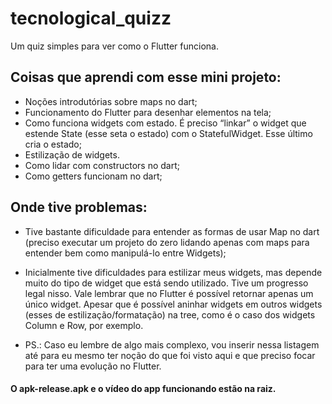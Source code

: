# tecnological_quizz

Um quiz simples para ver como o Flutter funciona.

## Coisas que aprendi com esse mini projeto:

- Noções introdutórias sobre maps no dart;
- Funcionamento do Flutter para desenhar elementos na tela;
- Como funciona widgets com estado. É preciso “linkar” o widget que estende State (esse seta o estado) com o StatefulWidget. Esse último cria o estado;
- Estilização de widgets.
- Como lidar com constructors no dart;
- Como getters funcionam no dart;

## Onde tive problemas:

- Tive bastante dificuldade para entender as formas de usar Map no dart (preciso executar um projeto do zero lidando apenas com maps para entender bem como manipulá-lo entre Widgets);
- Inicialmente tive dificuldades para estilizar meus widgets, mas depende muito do tipo de widget que está sendo utilizado. Tive um progresso legal nisso. Vale lembrar que no Flutter é possível retornar apenas um único widget. Apesar que é possível aninhar widgets em outros widgets (esses de estilização/formatação) na tree, como é o caso dos widgets Column e Row, por exemplo.

- PS.: Caso eu lembre de algo mais complexo, vou inserir nessa listagem até para eu mesmo ter noção do que foi visto aqui e que preciso focar para ter uma evolução no Flutter.

#### O apk-release.apk e o vídeo do app funcionando estão na raiz.
